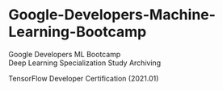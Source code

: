 # Google-Developers-Machine-Learning-Bootcamp
Google Developers ML Bootcamp<br>
Deep Learning Specialization Study Archiving

TensorFlow Developer Certification (2021.01)

